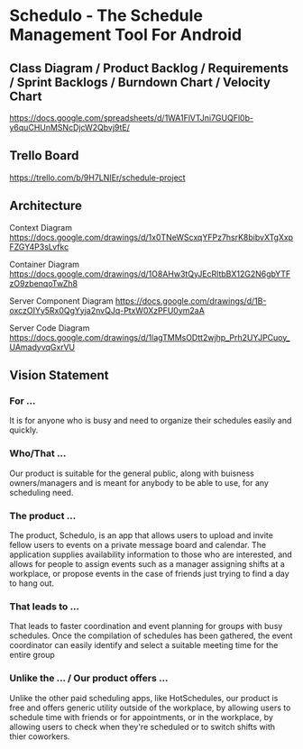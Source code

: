 # Schedulo - The Schedule Management Tool For Android

## Class Diagram / Product Backlog / Requirements / Sprint Backlogs / Burndown Chart / Velocity Chart
https://docs.google.com/spreadsheets/d/1WA1FlVTJni7GUQFl0b-y6quCHUnMSNcDjcW2Qbvj9tE/

## Trello Board
https://trello.com/b/9H7LNIEr/schedule-project

## Architecture
Context Diagram https://docs.google.com/drawings/d/1x0TNeWScxqYFPz7hsrK8bibvXTgXxpFZGY4P3sLvfkc

Container Diagram https://docs.google.com/drawings/d/1O8AHw3tQyJEcRltbBX12G2N6gbYTFzO9zbenqoTwZh8

Server Component Diagram https://docs.google.com/drawings/d/1B-oxczOIYy5Rx0QgYyja2nvQJq-PtxW0XzPFU0ym2aA

Server Code Diagram https://docs.google.com/drawings/d/1lagTMMsODtt2wjhp_Prh2UYJPCuoy_UAmadyvqGxrVU

## Vision Statement
### For ...
It is for anyone who is busy and need to organize their schedules easily and quickly.

### Who/That ... 
Our product is suitable for the general public, along with buisness owners/managers and is meant for anybody to be able to use, for any scheduling need. 

### The product ... 
The product, Schedulo, is an app that allows users to upload and invite fellow users to events on a private message board and calendar. The application supplies availability information to those who are interested, and allows for people to assign events such as a manager assigning shifts at a workplace, or propose events in the case of friends just trying to find a day to hang out.

### That leads to ...
That leads to faster coordination and event planning for groups with busy schedules. Once the compilation of schedules has been gathered, the event coordinator can easily identify and select a suitable meeting time for the entire group

### Unlike the ... / Our product offers ...
Unlike the other paid scheduling apps, like HotSchedules, our product is free and offers generic utility outside of the workplace, by allowing users to schedule time with friends or for appointments, or in the workplace, by allowing users to check when they're scheduled or to switch shifts with thier coworkers.
